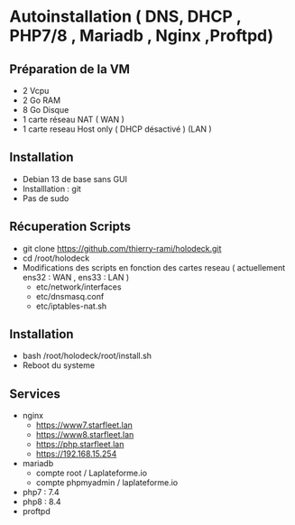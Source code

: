 # Autoinstallation ( DNS, DHCP , PHP7/8 , Mariadb , Nginx ,Proftpd)

## Préparation de la VM
- 2 Vcpu
- 2 Go RAM
- 8 Go Disque
- 1 carte réseau NAT ( WAN )
- 1 carte reseau Host only ( DHCP désactivé ) (LAN )  

## Installation   
 - Debian 13 de base sans GUI
 - Installlation : git
 - Pas de sudo

## Récuperation Scripts
- git clone https://github.com/thierry-rami/holodeck.git
- cd /root/holodeck
- Modifications des scripts en fonction des cartes reseau ( actuellement ens32 : WAN , ens33 : LAN )
    - etc/network/interfaces
    - etc/dnsmasq.conf
    - etc/iptables-nat.sh


## Installation
 - bash /root/holodeck/root/install.sh
 - Reboot du systeme

## Services
 - nginx
    - https://www7.starfleet.lan
    - https://www8.starfleet.lan
    - https://php.starfleet.lan
    - https://192.168.15.254
 - mariadb
    - compte root / Laplateforme.io
    - compte phpmyadmin / laplateforme.io
 - php7 : 7.4
 - php8 : 8.4
 - proftpd


